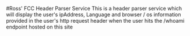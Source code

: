 #Ross' FCC Header Parser Service
This is a header parser service which will display the user's ipAddress, Language and browser / os information provided in the user's http request header when the user hits the /whoami endpoint hosted on this site